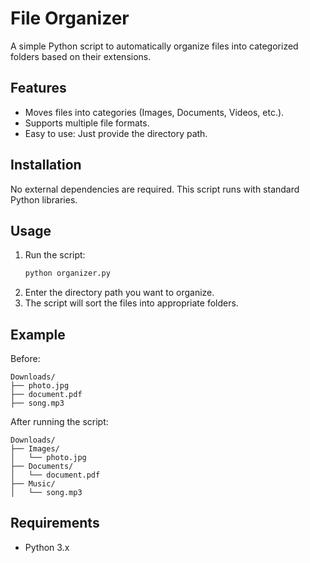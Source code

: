 # File Organizer

A simple Python script to automatically organize files into categorized folders based on their extensions.

## Features
- Moves files into categories (Images, Documents, Videos, etc.).
- Supports multiple file formats.
- Easy to use: Just provide the directory path.

## Installation
No external dependencies are required. This script runs with standard Python libraries.

## Usage
1. Run the script:
   ```bash
   python organizer.py
   ```
2. Enter the directory path you want to organize.
3. The script will sort the files into appropriate folders.

## Example
Before:
```
Downloads/
├── photo.jpg
├── document.pdf
├── song.mp3
```
After running the script:
```
Downloads/
├── Images/
│   └── photo.jpg
├── Documents/
│   └── document.pdf
├── Music/
│   └── song.mp3
```

## Requirements
- Python 3.x

